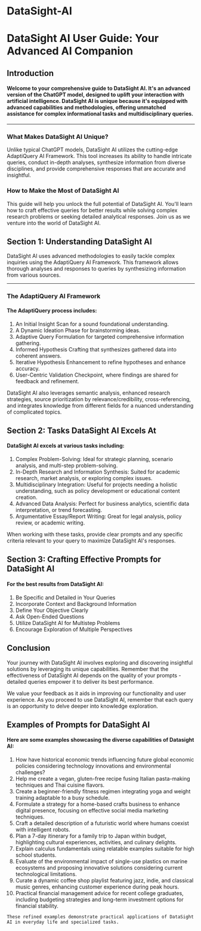 # DataSight-AI

# DataSight AI User Guide: Your Advanced AI Companion

## Introduction 


#### Welcome to your comprehensive guide to DataSight AI. It's an advanced version of the ChatGPT model, designed to uplift your interaction with artificial intelligence. DataSight AI is unique because it's equipped with advanced capabilities and methodologies, offering unmatched assistance for complex informational tasks and multidisciplinary queries.

---
### What Makes DataSight AI Unique?

Unlike typical ChatGPT models, DataSight AI utilizes the cutting-edge AdaptiQuery AI Framework. This tool increases its ability to handle intricate queries, conduct in-depth analyses, synthesize information from diverse disciplines, and provide comprehensive responses that are accurate and insightful.

### How to Make the Most of DataSight AI 

This guide will help you unlock the full potential of DataSight AI. You'll learn how to craft effective queries for better results while solving complex research problems or seeking detailed analytical responses. Join us as we venture into the world of DataSight AI.

## Section 1: Understanding DataSight AI

DataSight AI uses advanced methodologies to easily tackle complex inquiries using the AdaptiQuery AI Framework. This framework allows thorough analyses and responses to queries by synthesizing information from various sources.

---
### The AdaptiQuery AI Framework

#### The AdaptiQuery process includes: 

1. An Initial Insight Scan for a sound foundational understanding.
2. A Dynamic Ideation Phase for brainstorming ideas.
3. Adaptive Query Formulation for targeted comprehensive information gathering.
4. Informed Hypothesis Crafting that synthesizes gathered data into coherent answers.
5. Iterative Hypothesis Enhancement to refine hypotheses and enhance accuracy.
6. User-Centric Validation Checkpoint, where findings are shared for feedback and refinement.

DataSight AI also leverages semantic analysis, enhanced research strategies, source prioritization by relevance/credibility, cross-referencing, and integrates knowledge from different fields for a nuanced understanding of complicated topics.

## Section 2: Tasks DataSight AI Excels At

#### DataSight AI excels at various tasks including:


1. Complex Problem-Solving: Ideal for strategic planning, scenario analysis, and multi-step problem-solving.
2. In-Depth Research and Information Synthesis: Suited for academic research, market analysis, or exploring complex issues.
3. Multidisciplinary Integration: Useful for projects needing a holistic understanding, such as policy development or educational content creation.
4. Advanced Data Analysis: Perfect for business analytics, scientific data interpretation, or trend forecasting.
5. Argumentative Essay/Report Writing: Great for legal analysis, policy review, or academic writing.

When working with these tasks, provide clear prompts and any specific criteria relevant to your query to maximize DataSight AI's responses.

## Section 3: Crafting Effective Prompts for DataSight AI 

#### For the best results from DataSight AI:

1. Be Specific and Detailed in Your Queries
2. Incorporate Context and Background Information
3. Define Your Objective Clearly
4. Ask Open-Ended Questions 
5. Utilize DataSight AI for Multistep Problems
6. Encourage Exploration of Multiple Perspectives


## Conclusion 

Your journey with DataSight AI involves exploring and discovering insightful solutions by leveraging its unique capabilities. Remember that the effectiveness of DataSight AI depends on the quality of your prompts - detailed queries empower it to deliver its best performance.

We value your feedback as it aids in improving our functionality and user experience. As you proceed to use DataSight AI, remember that each query is an opportunity to delve deeper into knowledge exploration.

## Examples of Prompts for DataSight AI 

#### Here are some examples showcasing the diverse capabilities of Datasight AI:


1. How have historical economic trends influencing future global economic policies considering technology innovations and environmental challenges?
2. Help me create a vegan, gluten-free recipe fusing Italian pasta-making techniques and Thai cuisine flavors.
3. Create a beginner-friendly fitness regimen integrating yoga and weight training adaptable to a busy schedule.
4. Formulate a strategy for a home-based crafts business to enhance digital presence, focusing on effective social media marketing techniques.
5. Craft a detailed description of a futuristic world where humans coexist with intelligent robots.
6. Plan a 7-day itinerary for a family trip to Japan within budget, highlighting cultural experiences, activities, and culinary delights.
7. Explain calculus fundamentals using relatable examples suitable for high school students.
8. Evaluate of the environmental impact of single-use plastics on marine ecosystems and proposing innovative solutions considering current technological limitations. 
9. Curate a dynamic coffee shop playlist featuring jazz, indie, and classical music genres, enhancing customer experience during peak hours.
10. Practical financial management advice for recent college graduates, including budgeting strategies and long-term investment options for financial stability.

```
These refined examples demonstrate practical applications of DataSight AI in everyday life and specialized tasks.
```

